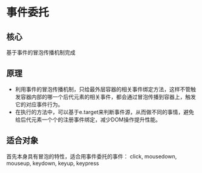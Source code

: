 # 事件委托

## 核心
基于事件的冒泡传播机制完成

## 原理
- 利用事件的冒泡传播机制，只给最外层容器的相关事件绑定方法，这样不管触发容器内部的哪一个后代元素的相关事件，都会通过冒泡传播到容器上，触发它的对应事件行为。
- 在执行的方法中，可以基于e.target来判断事件源，从而做不同的事情，避免给后代元素一个个的注册事件绑定，减少DOM操作提升性能。

## 适合对象
首先本身具有冒泡的特性，适合用事件委托的事件：
click, mousedown, mouseup, keydown, keyup, keypress